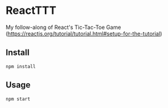 # ReactTTT

My follow-along of React's Tic-Tac-Toe Game (https://reactjs.org/tutorial/tutorial.html#setup-for-the-tutorial)

Install
---

`npm install`


Usage
---

`npm start`